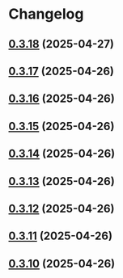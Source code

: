 # Changelog

## [0.3.18](https://github.com/DanielHabenicht/OSHome/compare/v0.3.17...oshome-evdev-v0.3.18) (2025-04-27)

## [0.3.17](https://github.com/DanielHabenicht/OSHome/compare/v0.3.16...oshome-evdev-v0.3.17) (2025-04-26)

## [0.3.16](https://github.com/DanielHabenicht/OSHome/compare/v0.3.15...oshome-evdev-v0.3.16) (2025-04-26)

## [0.3.15](https://github.com/DanielHabenicht/OSHome/compare/v0.3.14...oshome-evdev-v0.3.15) (2025-04-26)

## [0.3.14](https://github.com/DanielHabenicht/OSHome/compare/v0.3.13...oshome-evdev-v0.3.14) (2025-04-26)

## [0.3.13](https://github.com/DanielHabenicht/OSHome/compare/v0.3.12...oshome-evdev-v0.3.13) (2025-04-26)

## [0.3.12](https://github.com/DanielHabenicht/OSHome/compare/v0.3.11...oshome-evdev-v0.3.12) (2025-04-26)

## [0.3.11](https://github.com/DanielHabenicht/OSHome/compare/v0.3.10...oshome-evdev-v0.3.11) (2025-04-26)

## [0.3.10](https://github.com/DanielHabenicht/OSHome/compare/v0.3.10...oshome-evdev-v0.3.10) (2025-04-26)
